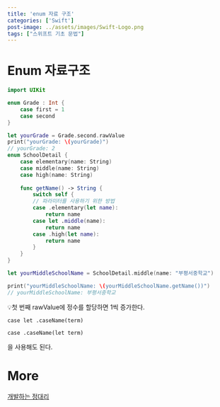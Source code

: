 ```yaml
---
title: 'enum 자료 구조'
categories: ['Swift']
post-image: ../assets/images/Swift-Logo.png
tags: ["스위프트 기초 문법"]
---
```


# Enum 자료구조

```swift
import UIKit

enum Grade : Int {
    case first = 1
    case second
}

let yourGrade = Grade.second.rawValue
print("yourGrade: \(yourGrade)")
// yourGrade: 2
enum SchoolDetail {
    case elementary(name: String)
    case middle(name: String)
    case high(name: String)
    
    func getName() -> String {
        switch self {
        // 파라미터를 사용하기 위한 방법
        case .elementary(let name):
            return name
        case let .middle(name):
            return name
        case .high(let name):
            return name
        }
    }
}

let yourMiddleSchoolName = SchoolDetail.middle(name: "부평서중학교")

print("yourMiddleSchoolName: \(yourMiddleSchoolName.getName())")
// yourMiddleSchoolName: 부평서중학교
```

💡첫 번째 rawValue에 정수를 할당하면 1씩 증가한다.

`case let .caseName(term)`

`case .caseName(let term)`

을 사용해도 된다.

# More

[개발하는 정대리](https://www.youtube.com/c/개발하는정대리/playlists])

